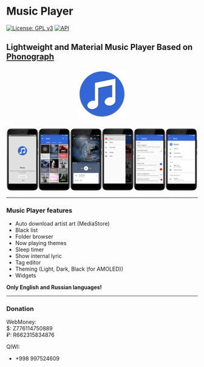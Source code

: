 # Music Player

[![License: GPL v3](https://img.shields.io/badge/License-GPL%20v3-blue.svg)](https://github.com/MaxFour/Music-Player/blob/master/LICENSE)
[![API](https://img.shields.io/badge/API-16%2B-orange.svg?style=flat-square)](https://android-arsenal.com/api?level=16)

**Lightweight and Material Music Player**
Based on [Phonograph](https://github.com/kabouzeid/Phonograph) <p align="center"><img width="128" height="128" src="images/Icon.png" /></p>
--------

![Screenshots](./images/Screenshots.png?raw=true)

--------

### Music Player features

- Auto download artist art (MediaStore)
- Black list
- Folder browser
- Now playing themes
- Sleep timer
- Show internal lyric
- Tag editor
- Theming (Light, Dark, Black (for AMOLED))
- Widgets

**Only English and Russian languages!**

--------

### Donation

WebMoney:<br>
$: Z776114750889<br>
₽: R662315834876

QIWI:
- +998 997524609